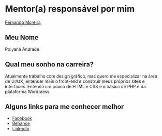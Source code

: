 # Mentor(a) responsável por mim

[Fernando Moreira](/profiles/mentors/profiles/fernando_moreira.md)

## Meu Nome

Polyana Andrade

## Qual meu sonho na carreira?

Atualmente trabalho com design gráfico, mas quero me especializar na área de UI/UX, entender mais o front-end e construir meus próprios sites e interfaces. Entendo um pouco de HTML e CSS e o básico de PHP e da plataforma Wordpress.

## Alguns links para me conhecer melhor

- [Facebook](https://www.facebook.com/poleandr)
- [Behance](https://www.behance.net/polyandrade)
- [LinkedIn](https://www.linkedin.com/in/polyandrade/)
